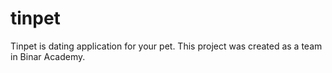 # tinpet
Tinpet is dating application for your pet. This project was created as a team in Binar Academy.

